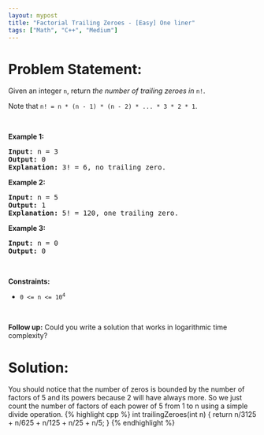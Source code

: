 ```yaml
---
layout: mypost
title: "Factorial Trailing Zeroes - [Easy] One liner"
tags: ["Math", "C++", "Medium"]
---
```

# Problem Statement:
<p>Given an integer <code>n</code>, return <em>the number of trailing zeroes in </em><code>n!</code>.</p>

<p>Note that <code>n! = n * (n - 1) * (n - 2) * ... * 3 * 2 * 1</code>.</p>

<p>&nbsp;</p>
<p><strong class="example">Example 1:</strong></p>

<pre>
<strong>Input:</strong> n = 3
<strong>Output:</strong> 0
<strong>Explanation:</strong> 3! = 6, no trailing zero.
</pre>

<p><strong class="example">Example 2:</strong></p>

<pre>
<strong>Input:</strong> n = 5
<strong>Output:</strong> 1
<strong>Explanation:</strong> 5! = 120, one trailing zero.
</pre>

<p><strong class="example">Example 3:</strong></p>

<pre>
<strong>Input:</strong> n = 0
<strong>Output:</strong> 0
</pre>

<p>&nbsp;</p>
<p><strong>Constraints:</strong></p>

<ul>
	<li><code>0 &lt;= n &lt;= 10<sup>4</sup></code></li>
</ul>

<p>&nbsp;</p>
<p><strong>Follow up:</strong> Could you write a solution that works in logarithmic time complexity?</p>

# Solution:
You should notice that the number of zeros is bounded by the number of factors of 5 and its powers because 2 will have always more. So we just count the number of factors of each power of 5 from 1 to n using a simple divide operation.
 {% highlight cpp %} 
int trailingZeroes(int n) 
{
    return n/3125 + n/625 + n/125 + n/25 + n/5;
}
 {% endhighlight %}